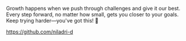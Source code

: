 Growth happens when we push through challenges and give it our best. Every step forward, no matter how small, gets you closer to your goals. Keep trying harder—you've got this! 💪

https://github.com/niladri-d

